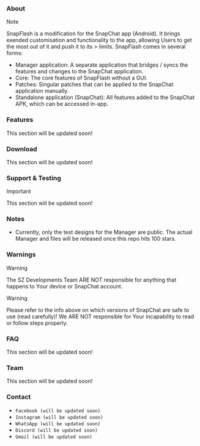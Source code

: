 ### About
> [!NOTE]
> SnapFlash is a modification for the SnapChat app (Android). It brings exended customisation and functionality to the app, allowing Users to get the most out of it and push it to its > limits. SnapFlash comes in several forms:
> 
> - Manager application: A separate application that bridges / syncs the features and changes to the SnapChat application.
> - Core: The core features of SnapFlash without a GUI.
> - Patches: Singular patches that can be applied to the SnapChat application manually.
> - Standalone application (SnapChat): All features added to the SnapChat APK, which can be accessed in-app.

### Features
This section will be updated soon!

### Download
This section will be updated soon!

### Support & Testing
> [!IMPORTANT]
> This section will be updated soon!

### Notes
- Currently, only the test designs for the Manager are public. The actual Manager and files will be released once this repo hits 100 stars.

### Warnings
> [!WARNING]
> The SZ Developments Team ARE NOT responsible for anything that happens to Your device or SnapChat account.

> [!WARNING]
> Please refer to the info above on which versions of SnapChat are safe to use (read carefully)! We ARE NOT responsible for Your incapability to read or follow steps properly.  

### FAQ
This section will be updated soon!

### Team
This section will be updated soon!

### Contact
- `Facebook (will be updated soon)`
- `Instagram (will be updated soon)`
- `WhatsApp (will be updated soon)`
- `Discord (will be updated soon)`
- `Gmail (will be updated soon)`

